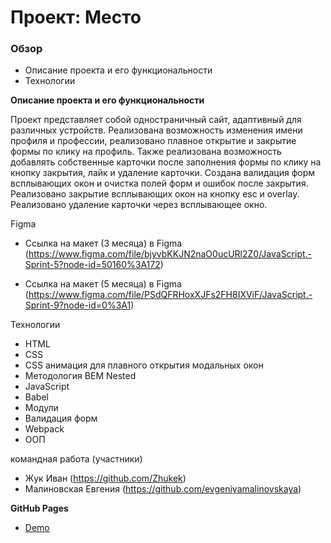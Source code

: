 # Проект: Место

### Обзор

* Описание проекта и его функциональности
* Технологии

**Описание проекта и его функциональности**

Проект представляет собой одностраничный сайт, адаптивный для различных устройств. Реализована возможность изменения имени профиля и профессии, реализовано плавное открытие и закрытие формы по клику на профиль. Также реализована возможность добавлять собственные карточки после заполнения формы по клику на кнопку закрытия, лайк и удаление карточки. 
Создана валидация форм всплывающих окон и очистка полей форм и ошибок после закрытия. Реализовано закрытие всплывающих окон на кнопку esc и overlay. Реализовано удаление карточки через всплывающее окно.

Figma

* Ссылка на макет (3 месяца) в Figma (https://www.figma.com/file/bjyvbKKJN2naO0ucURl2Z0/JavaScript.-Sprint-5?node-id=50160%3A172)

* Ссылка на макет (5 месяца) в Figma (https://www.figma.com/file/PSdQFRHoxXJFs2FH8IXViF/JavaScript.-Sprint-9?node-id=0%3A1)

Технологии

* HTML
* CSS
* CSS анимация для плавного открытия модальных окон
* Методология BEM Nested
* JavaScript
* Babel
* Модули
* Валидация форм
* Webpack 
* ООП

командная работа (участники)

* Жук Иван (https://github.com/Zhukek)
* Малиновская Евгения (https://github.com/evgeniyamalinovskaya)

**GitHub Pages**
* [Demo](https://zhukek.github.io/mesto-project-1/)
